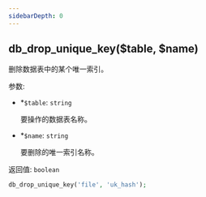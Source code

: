 ```yaml
---
sidebarDepth: 0
---
```


## db_drop_unique_key($table, $name)

删除数据表中的某个唯一索引。

参数:
- <span class="required">*</span>`$table`: `string`

  要操作的数据表名称。

- <span class="required">*</span>`$name`: `string`

  要删除的唯一索引名称。

返回值: `boolean`


```php
db_drop_unique_key('file', 'uk_hash');
```